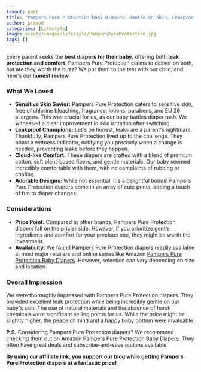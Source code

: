 ```yaml
---
layout: post
title: "Pampers Pure Protection Baby Diapers: Gentle on Skin, Leakproof Performance (Honest Review)"
author: pramod
categories: [Lifestyle]
image: assets/images/lifestyle/PampersPureProtection.jpg
tags: []
---
```


Every parent seeks the **best diapers for their baby**, offering both **leak protection and comfort**. Pampers Pure Protection claims to deliver on both, but are they worth the buzz? We put them to the test with our child, and here's our **honest review**

### What We Loved

- **Sensitive Skin Savior:** Pampers Pure Protection caters to sensitive skin, free of chlorine bleaching, fragrance, lotions, parabens, and EU 26 allergens. This was crucial for us, as our baby battles diaper rash. We witnessed a clear improvement in skin irritation after switching.
- **Leakproof Champions:** Let's be honest, leaks are a parent's nightmare. Thankfully, Pampers Pure Protection lived up to the challenge. They boast a wetness indicator, notifying you precisely when a change is needed, preventing leaks before they happen.
- **Cloud-like Comfort:** These diapers are crafted with a blend of premium cotton, soft plant-based fibers, and gentle materials. Our baby seemed incredibly comfortable with them, with no complaints of rubbing or chafing.
- **Adorable Designs:** While not essential, it's a delightful bonus! Pampers Pure Protection diapers come in an array of cute prints, adding a touch of fun to diaper changes.

### Considerations

- **Price Point:** Compared to other brands, Pampers Pure Protection diapers fall on the pricier side. However, if you prioritize gentle ingredients and comfort for your precious one, they might be worth the investment.
- **Availability:** We found Pampers Pure Protection diapers readily available at most major retailers and online stores like Amazon [Pampers Pure Protection Baby Diapers](https://amzn.to/43y8Qu5). However, selection can vary depending on size and location.

### Overall Impression

We were thoroughly impressed with Pampers Pure Protection diapers. They provided excellent leak protection while being incredibly gentle on our baby's skin. The use of natural materials and the absence of harsh chemicals were significant selling points for us. While the price might be slightly higher, the peace of mind and a happy baby bottom were invaluable.

**P.S.** Considering Pampers Pure Protection diapers? We recommend checking them out on Amazon [Pampers Pure Protection Baby Diapers](https://amzn.to/43y8Qu5). They often have great deals and subscribe-and-save options available.

**By using our affiliate link, you support our blog while getting Pampers Pure Protection diapers at a fantastic price!**
